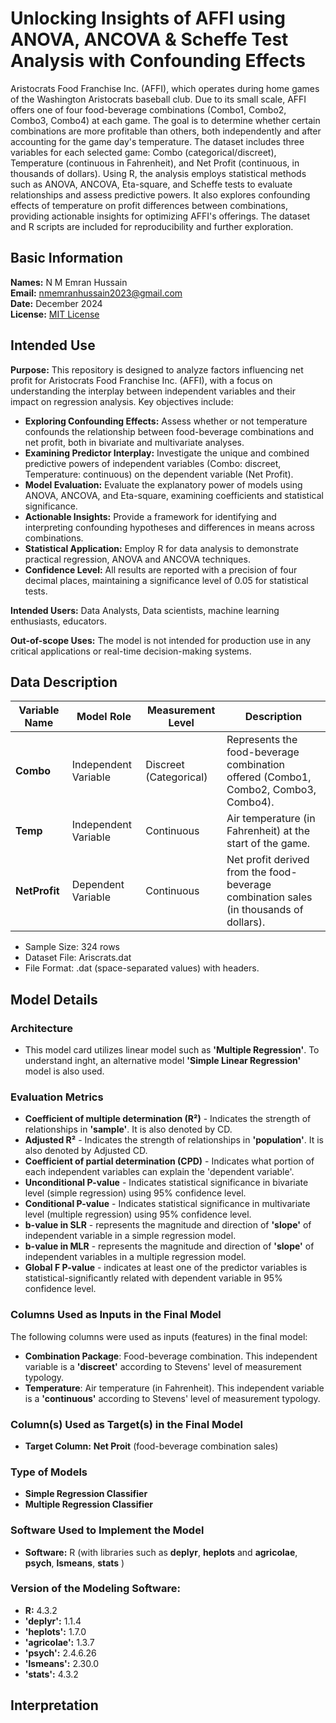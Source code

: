 # Unlocking Insights of AFFI using ANOVA, ANCOVA & Scheffe Test Analysis with Confounding Effects
Aristocrats Food Franchise Inc. (AFFI), which operates during home games of the Washington Aristocrats baseball club. Due to its small scale, AFFI offers one of four food-beverage combinations (Combo1, Combo2, Combo3, Combo4) at each game. The goal is to determine whether certain combinations are more profitable than others, both independently and after accounting for the game day's temperature. The dataset includes three variables for each selected game: Combo (categorical/discreet), Temperature (continuous in Fahrenheit), and Net Profit (continuous, in thousands of dollars). Using R, the analysis employs statistical methods such as ANOVA, ANCOVA, Eta-square, and Scheffe tests to evaluate relationships and assess predictive powers. It also explores confounding effects of temperature on profit differences between combinations, providing actionable insights for optimizing AFFI's offerings. The dataset and R scripts are included for reproducibility and further exploration.

## Basic Information
**Names:** N M Emran Hussain  
**Email:** nmemranhussain2023@gmail.com  
**Date:** December 2024  
**License:** [MIT License](LICENSE)

## Intended Use  
**Purpose:** This repository is designed to analyze factors influencing net profit for Aristocrats Food Franchise Inc. (AFFI), with a focus on understanding the interplay between independent variables and their impact on regression analysis. Key objectives include:
- **Exploring Confounding Effects:** Assess whether or not temperature confounds the relationship between food-beverage combinations and net profit, both in bivariate and multivariate analyses.  
- **Examining Predictor Interplay:** Investigate the unique and combined predictive powers of independent variables (Combo: discreet, Temperature: continuous) on the dependent variable (Net Profit).  
- **Model Evaluation:** Evaluate the explanatory power of models using ANOVA, ANCOVA, and Eta-square, examining coefficients and statistical significance.  
- **Actionable Insights:** Provide a framework for identifying and interpreting confounding hypotheses and differences in means across combinations.  
- **Statistical Application:** Employ R for data analysis to demonstrate practical regression, ANOVA and ANCOVA techniques.  
- **Confidence Level:** All results are reported with a precision of four decimal places, maintaining a significance level of 0.05 for statistical tests.  

**Intended Users:** Data Analysts, Data scientists, machine learning enthusiasts, educators.

**Out-of-scope Uses:** The model is not intended for production use in any critical applications or real-time decision-making systems.

## Data Description

| **Variable Name** | **Model Role**      | **Measurement Level** | **Description**                                                                 |
|--------------------|---------------------|------------------------|---------------------------------------------------------------------------------|
| **Combo**          | Independent Variable | Discreet (Categorical) | Represents the food-beverage combination offered (Combo1, Combo2, Combo3, Combo4). |
| **Temp**           | Independent Variable | Continuous             | Air temperature (in Fahrenheit) at the start of the game.                       |
| **NetProfit**      | Dependent Variable   | Continuous             | Net profit derived from the food-beverage combination sales (in thousands of dollars). |

- Sample Size: 324 rows  
- Dataset File: Ariscrats.dat  
- File Format: .dat (space-separated values) with headers.

## Model Details
### Architecture  
- This model card utilizes linear model such as **'Multiple Regression'**. To understand inght, an alternative model **'Simple Linear Regression'** model is also used.   

### Evaluation Metrics  
- **Coefficient of multiple determination (R²)** - Indicates the strength of relationships in **'sample'**. It is also denoted by CD.
- **Adjusted R²** - Indicates the strength of relationships in **'population'**. It is also denoted by Adjusted CD.
- **Coefficient of partial determination (CPD)** - Indicates what portion of each independent variables can explain the 'dependent variable'.
- **Unconditional P-value** - Indicates statistical significance in bivariate level (simple regression) using 95% confidence level.
- **Conditional P-value** - Indicates statistical significance in multivariate level (multiple regression) using 95% confidence level.
- **b-value in SLR** - represents the magnitude and direction of **'slope'** of independent variable in a simple regression model.
- **b-value in MLR** - represents the magnitude and direction of **'slope'** of independent variables in a multiple regression model.
- **Global F P-value** - indicates at least one of the predictor variables is statistical-significantly related with dependent variable in 95% confidence level.
  
### Columns Used as Inputs in the Final Model
The following columns were used as inputs (features) in the final model:
- **Combination Package**: Food-beverage combination. This independent variable is a **'discreet'** according to Stevens' level of measurement typology.  
- **Temperature**: Air temperature (in Fahrenheit). This independent variable is a **'continuous'** according to Stevens' level of measurement typology.  

### Column(s) Used as Target(s) in the Final Model
- **Target Column:** **Net Proit** (food-beverage combination sales)

### Type of Models
* **Simple Regression Classifier**
* **Multiple Regression Classifier**

### Software Used to Implement the Model
- **Software:** R (with libraries such as **deplyr**, **heplots** and **agricolae**, **psych**, **lsmeans**, **stats** )

### Version of the Modeling Software: 
- **R:** 4.3.2
- **'deplyr':** 1.1.4
- **'heplots':** 1.7.0
- **'agricolae':** 1.3.7
- **'psych':** 2.4.6.26
- **'lsmeans':** 2.30.0
- **'stats':** 4.3.2

## Interpretation
